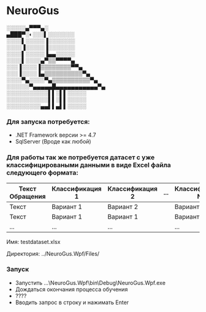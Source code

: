 # NeuroGus
░░░░░▄▀▀▀▄░  
▄███▀░◐░░░▌░░░░░░░   
░░░░▌░░░░░▐░░░░░░░   
░░░░▐░░░░░▐░░░░░░░   
░░░░▌░░░░░▐▄▄░░░░░   
░░░░▌░░░░▄▀▒▒▀▀▀▀▄   
░░░▐░░░░▐▒▒▒▒▒▒▒▒▀▀▄   
░░░▐░░░░▐▄▒▒▒▒▒▒▒▒▒▒▀▄   
░░░░▀▄░░░░▀▄▒▒▒▒▒▒▒▒▒▒▀▄   
░░░░░░▀▄▄▄▄▄█▄▄▄▄▄▄▄▄▄▄▄▀▄   
░░░░░░░░░░░▌▌░▌▌░░░░░   
░░░░░░░░░░░▌▌░▌▌░░░░░   
░░░░░░░░░▄▄▌▌▄▌▌░░░░░  


### Для запуска потребуется:
- .NET Framework версии >= 4.7
- SqlServer (Вроде как любой)

### Для работы так же потребуется датасет с уже классифицироваными данными в виде Excel файла следующего формата:

| Текст Обращения | Классификация 1 | Классификация 2 | ... | Классификация N |
|-----------------|-----------------|-----------------|----:|-----------------|
| Текст           | Вариант 1       | Вариант 2       |     | Вариант 2       |
| Текст           | Вариант 1       | Вариант 1       |     | Вариант 3       |
| ...             | ...             | ...             |     | ...             |

Имя: testdataset.xlsx

Директория: ../NeuroGus.Wpf/Files/

### Запуск
- Запустить ...\NeuroGus.Wpf\bin\Debug\NeuroGus.Wpf.exe
- Дождаться окончания процесса обучения
- ????
- Вводить запрос в строку и нажимать Enter




